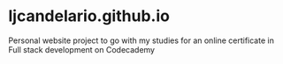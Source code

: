 # ljcandelario.github.io
Personal website project to go with my studies for an online certificate in Full stack development on Codecademy
